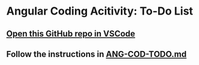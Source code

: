 # Angular Coding Acitivity: To-Do List
## [Open this GitHub repo in VSCode](vscode://vscode.git/clone?url=<https://github.com/Exa-Coding-Labs/ANG-COD-TODO.git>)
## Follow the instructions in [ANG-COD-TODO.md](./ANG-COD-TODO.md)



